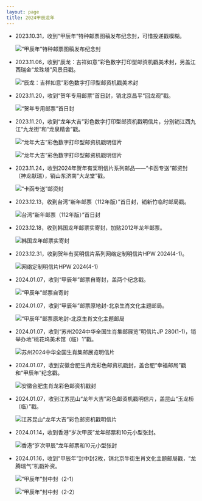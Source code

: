 ```yaml
---
layout: page
title: 2024甲辰龙年
---
```


-   2023.10.31，收到“甲辰年”特种邮票图稿发布纪念封，可惜投递戳模糊。

    ![](<%= stamp_fig_url '2024-jiachen/cc-design-jia-chen.jpg' %> '“甲辰年”特种邮票图稿发布纪念封')

-   2023.11.06，收到“辰龙：吉祥如意”彩色数字打印型邮资机戳美术封，另盖江西瑞金“龙珠塔”风景日戳。

    ![](<%= stamp_fig_url '2024-jiachen/2023-11-01-ruijin.jpg' %> '“辰龙：吉祥如意”彩色数字打印型邮资机戳美术封')

-   2023.11.20，收到“贺年专用邮票”首日封，销北京昌平“回龙观”戳。

    ![](<%= stamp_fig_url '2024-jiachen/2024-new-year-greetings-stamp-fdc.jpg' %> '“贺年专用邮票”首日封')

-   2023.11.20，收到“龙年大吉”彩色数字打印型邮资机戳明信片，分别销江西九江“九龙街”和“龙泉精舍”戳。

    ![](<%= stamp_fig_url '2024-jiachen/jjjp-2023-20.jpg' %> '“龙年大吉”彩色数字打印型邮资机戳明信片')

    ![](<%= stamp_fig_url '2024-jiachen/jjjp-2023-21.jpg' %> '“龙年大吉”彩色数字打印型邮资机戳明信片')

-   2023.11.24，收到2024年贺年有奖明信片系列邮品——“卡函专送”邮资封（神龙献瑞），销山东济南“大龙堂”戳。

    ![](<%= stamp_fig_url '2024-jiachen/kahan.jpg' %> '“卡函专送”邮资封')

-   2023.12.13，收到台湾“新年邮票（112年版）”首日封，销新竹临时邮局戳。

    ![](<%= stamp_fig_url '2024-jiachen/tw.jpg' %> '台湾“新年邮票（112年版）”首日封')

-   2023.12.18，收到韩国龙年邮票实寄封，加贴2012年龙年邮票。

    ![](<%= stamp_fig_url '2024-jiachen/kr.jpg' %> '韩国龙年邮票实寄封')

-   2023.12.31，收到贺年有奖明信片系列网络定制明信片HPW 2024(4-1)。

    ![](<%= stamp_fig_url '2024-jiachen/hpw-2024-4-1.jpg' %> '网络定制明信片HPW 2024(4-1)')

-   2024.01.07，收到“甲辰年”邮票自寄封，盖两个纪念戳。

    ![](<%= stamp_fig_url '2024-jiachen/2024-1.jpg' %> '“甲辰年”邮票自寄封')

-   2024.01.07，收到“甲辰年”邮票原地封-北京生肖文化主题邮局。

    ![](<%= stamp_fig_url '2024-jiachen/beijing.jpg' %> '“甲辰年”邮票原地封-北京生肖文化主题邮局')

-   2024.01.07，收到“苏州2024中华全国生肖集邮展览”明信片JP 280(1-1)，销举办地“桃花坞美术馆（临）1”戳。

    ![](<%= stamp_fig_url '2024-jiachen/jp-280.jpg' %> '苏州2024中华全国生肖集邮展览明信片')

-   2024.01.07，收到安徽合肥生肖龙彩色邮资机戳封，盖合肥“幸福邮局”戳和“甲辰年”纪念戳。

    ![](<%= stamp_fig_url '2024-jiachen/hefei.jpg' %> '安徽合肥生肖龙彩色邮资机戳封')

-   2024.01.07，收到江苏昆山“龙年大吉”彩色邮资机戳明信片，盖昆山“玉龙桥（临）”戳。

    ![](<%= stamp_fig_url '2024-jiachen/kunshan.jpg' %> '江苏昆山“龙年大吉”彩色邮资机戳明信片')

-   2024.01.14，收到香港“岁次甲辰”龙年邮票和10元小型张封。

    ![](<%= stamp_fig_url '2024-jiachen/hk.jpg' %> '香港“岁次甲辰”龙年邮票和10元小型张封')

-   2024.01.16，收到“甲辰年”封中封2枚，销北京牛街生肖文化主题邮局戳，“龙腾瑞气”机戳补资。

    ![](<%= stamp_fig_url '2024-jiachen/coc-2-1.jpg' %> '“甲辰年”封中封（2-1）')

    ![](<%= stamp_fig_url '2024-jiachen/coc-2-2.jpg' %> '“甲辰年”封中封（2-2）')
